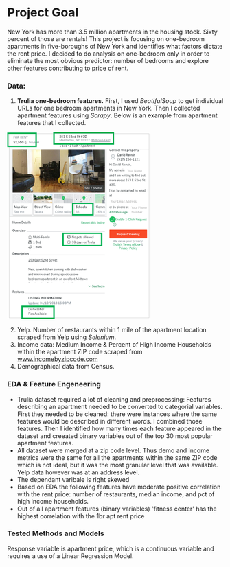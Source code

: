 
# Project Goal

New York has more than 3.5 million apartments in the housing stock. Sixty percent of those are rentals! This project is focusing on one-bedroom apartments in five-boroughs of New York and identifies what factors dictate the rent price. I decided to do analysis on one-bedroom only in order to eliminate the most obvious predictor: number of bedrooms and explore other features contributing to price of rent. 


### Data:
1. **Trulia one-bedroom features.**  First, I used *BeatifulSoup* to get individual URLs for one bedroom apartments in New York. Then I collected apartment features using *Scrapy*. Below is an example from apartment features that I collected.

<img src="https://github.com/elenabohenick/trulia_1br_rentals/blob/master/trulia_data.png" width="331" height="435" />
  
2. Yelp. Number of restaurants within 1 mile of the apartment location scraped from Yelp using *Selenium*.
3. Income data: Medium Income & Percent of High Income Households within the apartment ZIP code scraped from www.incomebyzipcode.com
4. Demographical data from Census. 

### EDA & Feature Engeneering

- Trulia dataset required a lot of cleaning and preprocessing: Features describing an apartment needed to be converted to categorial variables. First they needed to be cleaned: there were instances where the same features would be described in different words. I combined those features. Then I identified how many times each feature appeared in the dataset and creeated binary variables out of the top 30 most popular apartment features. 
- All dataset were merged at a zip code level. Thus demo and income metrics were the same for all the apartments within the same ZIP code which is not ideal, but it was the most granular level that was available. Yelp data however was at an address level. 
- The dependant varibale is right skewed
- Based on EDA the following features have moderate positive correlation with the rent price: number of restaurants, median income, and pct of high income households. 
- Out of all apartment features (binary variables) 'fitness center' has the highest correlation with the 1br apt rent price


### Tested Methods and Models
Response variable is apartment price, which is a continuous variable and requires a use of a Linear Regression Model.





